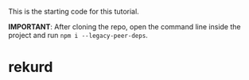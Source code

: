 This is the starting code for this tutorial.

**IMPORTANT**: After cloning the repo, open the command line inside the project and run `npm i --legacy-peer-deps`.
# rekurd
